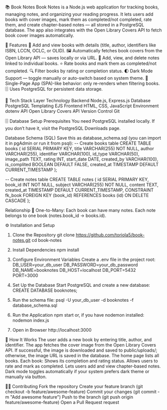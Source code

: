 📚 Book Notes
Book Notes is a Node.js web application for tracking books, managing notes, and organizing your reading progress.
It lets users add books with cover images, mark them as completed/not completed, rate them, and create chapter-based notes — all stored in a PostgreSQL database.
The app also integrates with the Open Library Covers API to fetch book cover images automatically.

🚀 Features
📖 Add and view books with details (title, author, identifiers like ISBN, LCCN, OCLC, or OLID).
🖼️ Automatically fetches book covers from the Open Library API — saves locally or via URL.
📝 Add, view, and delete notes linked to individual books.
⭐ Rate books and mark them as completed/not completed.
🔍 Filter books by rating or completion status.
🌓 Dark Mode Support — toggle manually or auto-switch based on system theme.
🧠 Single-Page App (SPA)-like behavior: only re-renders when filtering books.
🗄️ Uses PostgreSQL for persistent data storage.

🧩 Tech Stack
Layer	Technology
Backend	Node.js, Express.js
Database	PostgreSQL
Templating	EJS
Frontend	HTML, CSS, JavaScript
Environment	dotenv
API	Open Library Covers API
Version Control	Git

🗄️ Database Setup
Prerequisites
You need PostgreSQL installed locally.
If you don’t have it, visit the PostgreSQL Downloads page.

Database Schema (SQL)
Save this as database_schema.sql (you can import it in pgAdmin or run it from psql):
-- Create books table
CREATE TABLE books (
    id SERIAL PRIMARY KEY,
    title VARCHAR(255) NOT NULL,
    author VARCHAR(255),
    identifier VARCHAR(100),
    id_type VARCHAR(50),
    image_path TEXT,
    rating INT,
    start_date DATE,
    created_by VARCHAR(100),
    is_complited BOOLEAN DEFAULT FALSE,
    created_at TIMESTAMP DEFAULT CURRENT_TIMESTAMP
);

-- Create notes table
CREATE TABLE notes (
    id SERIAL PRIMARY KEY,
    book_id INT NOT NULL,
    subject VARCHAR(255) NOT NULL,
    content TEXT,
    created_at TIMESTAMP DEFAULT CURRENT_TIMESTAMP,
    CONSTRAINT fk_book
        FOREIGN KEY (book_id)
        REFERENCES books (id)
        ON DELETE CASCADE
);

Relationship
📘 One-to-Many:
Each book can have many notes.
Each note belongs to one book (notes.book_id → books.id).

⚙️ Installation and Setup
1. Clone the Repository
git clone https://github.com/toriola5/book-notes.git
cd book-notes

2. Install Dependencies
npm install

3. Configure Environment Variables
Create a .env file in the project root:
DB_USER=your_db_user
DB_PASSWORD=your_db_password
DB_NAME=booknotes
DB_HOST=localhost
DB_PORT=5432
PORT=3000

4. Set Up the Database
Start PostgreSQL and create a new database:
CREATE DATABASE booknotes;

5. Run the schema file:
psql -U your_db_user -d booknotes -f database_schema.sql

6. Run the Application
npm start
or, if you have nodemon installed:
nodemon index.js

7. Open in Browser
http://localhost:3000

🧠 How It Works
The user adds a new book by entering title, author, and identifier.
The app fetches the cover image from the Open Library Covers API.
If successful, the image is downloaded and saved to public/uploads/; otherwise, the image URL is saved in the database.
The home page lists all books.
Each book:
Shows its completion and rating status.
Allows users to rate and mark as completed.
Lets users add and view chapter-based notes.
Dark mode toggles automatically if your system prefers dark theme or manually via button.

🧑‍💻 Contributing
Fork the repository
Create your feature branch (git checkout -b feature/awesome-feature)
Commit your changes (git commit -m "Add awesome feature")
Push to the branch (git push origin feature/awesome-feature)
Open a Pull Request request